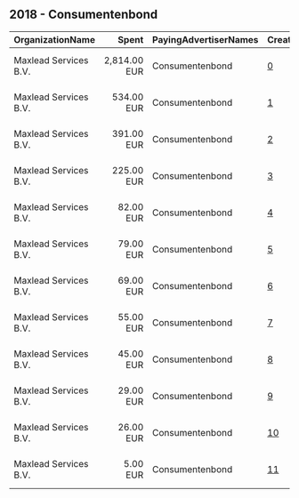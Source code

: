 ## 2018 - Consumentenbond 
|OrganizationName|Spent|PayingAdvertiserNames|CreativeUrls|Impressions|Genders|AgeBrackets|CountryCodes|BillingAddresses|CandidateBallotInformation|
|:---|---:|:---|:---|---:|:---|:---|:---|:---|:---|
|Maxlead Services B.V.|2,814.00 EUR|Consumentenbond|[0](https://www.snap.com/political-ads/asset/d40431bdcb9429b59f35e74bf1096dcb70077b8da03135581531e542ab3fd58e?mediaType=mp4)|1,163,315||18-34|netherlands|"Wilhelminapark 17,Oegstgeest,2342 AD,NL"||
|Maxlead Services B.V.|534.00 EUR|Consumentenbond|[1](https://www.snap.com/political-ads/asset/d40431bdcb9429b59f35e74bf1096dcb70077b8da03135581531e542ab3fd58e?mediaType=mp4)|226,202||18-34|netherlands|"Wilhelminapark 17,Oegstgeest,2342 AD,NL"||
|Maxlead Services B.V.|391.00 EUR|Consumentenbond|[2](https://www.snap.com/political-ads/asset/2f694dc2f5cfa837d5e625d51449c4d17f9fb1d960e0070b8807211ef97d2ede?mediaType=mp4)|172,637||18-34|netherlands|"Wilhelminapark 17,Oegstgeest,2342 AD,NL"||
|Maxlead Services B.V.|225.00 EUR|Consumentenbond|[3](https://www.snap.com/political-ads/asset/2f694dc2f5cfa837d5e625d51449c4d17f9fb1d960e0070b8807211ef97d2ede?mediaType=mp4)|91,148||18-34|netherlands|"Wilhelminapark 17,Oegstgeest,2342 AD,NL"||
|Maxlead Services B.V.|82.00 EUR|Consumentenbond|[4](https://www.snap.com/political-ads/asset/81f0de4e9d46d506c7f23b9efd2abe73a1b2a436dee50825119eeeafc86c23d3?mediaType=mp4)|32,938||18-34|netherlands|"Wilhelminapark 17,Oegstgeest,2342 AD,NL"||
|Maxlead Services B.V.|79.00 EUR|Consumentenbond|[5](https://www.snap.com/political-ads/asset/2a2985bf7dc8d7462a97cfebe069a3380842a9cbfbc0fc31719bc33aa489baaa?mediaType=mp4)|32,453||18-34|netherlands|"Wilhelminapark 17,Oegstgeest,2342 AD,NL"||
|Maxlead Services B.V.|69.00 EUR|Consumentenbond|[6](https://www.snap.com/political-ads/asset/64b79a8e07b4b1546696aabe0ba06859ef9c799e2ad609bb95271e550ce677ee?mediaType=mp4)|24,144||18-34|netherlands|"Wilhelminapark 17,Oegstgeest,2342 AD,NL"||
|Maxlead Services B.V.|55.00 EUR|Consumentenbond|[7](https://www.snap.com/political-ads/asset/f30712218f6fce8efbd3dc7087e319863728a2675bce17c0d05ccd27957f85e2?mediaType=mp4)|23,980||18-34|netherlands|"Wilhelminapark 17,Oegstgeest,2342 AD,NL"||
|Maxlead Services B.V.|45.00 EUR|Consumentenbond|[8](https://www.snap.com/political-ads/asset/58966333195c326bcd408fdf1b4881af65382a72dec35fd5661f8a470056488d?mediaType=mp4)|20,612||18-34|netherlands|"Wilhelminapark 17,Oegstgeest,2342 AD,NL"||
|Maxlead Services B.V.|29.00 EUR|Consumentenbond|[9](https://www.snap.com/political-ads/asset/9f933b9ea5a227aaed6631f326aee49dfb79b0f15b28971e9951facb6e79aecd?mediaType=mp4)|12,674||18-34|netherlands|"Wilhelminapark 17,Oegstgeest,2342 AD,NL"||
|Maxlead Services B.V.|26.00 EUR|Consumentenbond|[10](https://www.snap.com/political-ads/asset/8660e9e20bb7d0d4e9061cabf14f3285153d8e94477d588f41df4a0711f6d5e6?mediaType=mp4)|12,341||18-34|netherlands|"Wilhelminapark 17,Oegstgeest,2342 AD,NL"||
|Maxlead Services B.V.|5.00 EUR|Consumentenbond|[11](https://www.snap.com/political-ads/asset/afb2d01e2aa0dbca56e6d36f9557991a7907bae3e3af824fd4bcf29c4997a6cd?mediaType=mp4)|3,398||18-34|netherlands|"Wilhelminapark 17,Oegstgeest,2342 AD,NL"||
